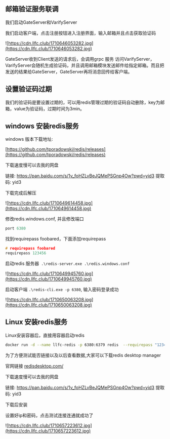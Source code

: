 ## 邮箱验证服务联调

我们启动GateServer和VarifyServer

我们启动客户端，点击注册按钮进入注册界面，输入邮箱并且点击获取验证码

![https://cdn.llfc.club/1710646053282.jpg](https://cdn.llfc.club/1710646053282.jpg)

GateServer收到Client发送的请求后，会调用grpc 服务 访问VarifyServer，VarifyServer会随机生成验证码，并且调用邮箱模块发送邮件给指定邮箱。而且把发送的结果给GateServer，GateServer再将消息回传给客户端。

## 设置验证码过期

我们的验证码是要设置过期的，可以用redis管理过期的验证码自动删除，key为邮箱，value为验证码，过期时间为3min。

## windows 安装redis服务

windows 版本下载地址:

[https://github.com/tporadowski/redis/releases](https://github.com/tporadowski/redis/releases)

下载速度慢可以去我的网盘

链接: https://pan.baidu.com/s/1v_foHZLvBeJQMePSGnp4Ow?pwd=yid3 提取码: yid3 

下载完成后解压

![https://cdn.llfc.club/1710649614458.jpg](https://cdn.llfc.club/1710649614458.jpg)

修改redis.windows.conf, 并且修改端口
``` cpp
port 6380
```
找到requirepass foobared，下面添加requirepass
``` cpp
# requirepass foobared
requirepass 123456
```
启动redis 服务器` .\redis-server.exe .\redis.windows.conf`

![https://cdn.llfc.club/1710649945760.jpg](https://cdn.llfc.club/1710649945760.jpg)

启动客户端 `.\redis-cli.exe -p 6380`, 输入密码登录成功

![https://cdn.llfc.club/1710650063208.jpg](https://cdn.llfc.club/1710650063208.jpg)

## Linux 安装redis服务

Linux安装容器后，直接用容器启动redis
``` bash
docker run -d --name llfc-redis -p 6380:6379 redis  --requirepass "123456"
```
为了方便测试能否链接以及以后查看数据,大家可以下载redis desktop manager

官网链接
[redisdesktop.com/](redisdesktop.com/)

下载速度慢可以去我的网盘

链接: https://pan.baidu.com/s/1v_foHZLvBeJQMePSGnp4Ow?pwd=yid3 提取码: yid3 

下载后安装

设置好ip和密码，点击测试连接连通就成功了

![https://cdn.llfc.club/1710657223612.jpg](https://cdn.llfc.club/1710657223612.jpg)
